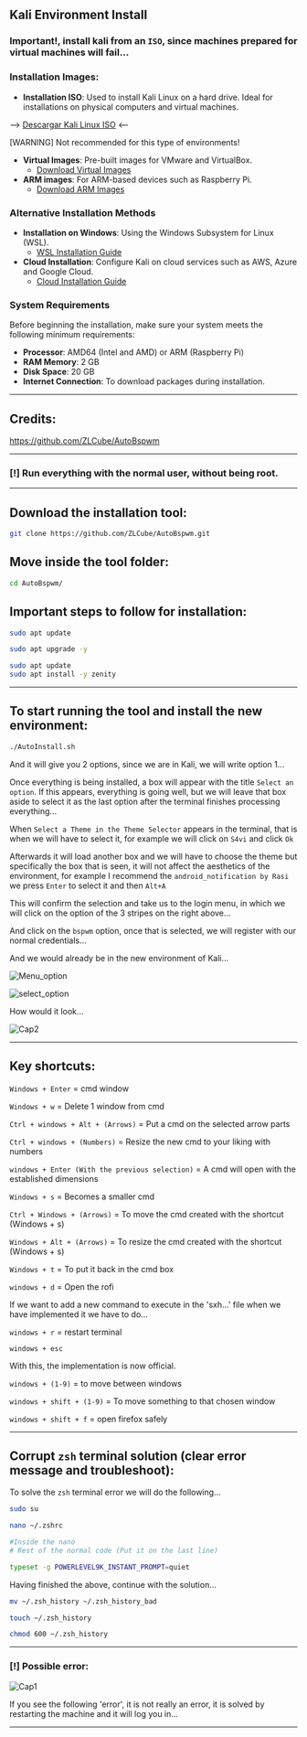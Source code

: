 ## Kali Environment Install

### Important!, install kali from an `ISO`, since machines prepared for virtual machines will fail...

### Installation Images:

- **Installation ISO**: Used to install Kali Linux on a hard drive. Ideal for installations on physical computers and virtual machines.

--> [Descargar Kali Linux ISO](https://www.kali.org/get-kali/#kali-installer-images) <--

[WARNING] Not recommended for this type of environments!

- **Virtual Images**: Pre-built images for VMware and VirtualBox.
  - [Download Virtual Images](https://www.kali.org/get-kali/#kali-virtual-images)
- **ARM images**: For ARM-based devices such as Raspberry Pi.
  - [Download ARM Images](https://www.kali.org/get-kali/#kali-arm-images)

### Alternative Installation Methods

- **Installation on Windows**: Using the Windows Subsystem for Linux (WSL).
  - [WSL Installation Guide](https://www.kali.org/docs/wsl/win-kex/)
- **Cloud Installation**: Configure Kali on cloud services such as AWS, Azure and Google Cloud.
  - [Cloud Installation Guide](https://www.kali.org/docs/cloud/)

### System Requirements

Before beginning the installation, make sure your system meets the following minimum requirements:

- **Processor**: AMD64 (Intel and AMD) or ARM (Raspberry Pi)
- **RAM Memory**: 2 GB
- **Disk Space**: 20 GB
- **Internet Connection**: To download packages during installation.

----

## Credits:

https://github.com/ZLCube/AutoBspwm

----

### [!] Run everything with the normal user, without being root.

----

## Download the installation tool:

```bash
git clone https://github.com/ZLCube/AutoBspwm.git
```
## Move inside the tool folder:

```bash
cd AutoBspwm/
```

## Important steps to follow for installation:

```bash
sudo apt update
```

```bash
sudo apt upgrade -y
```

```bash
sudo apt update
sudo apt install -y zenity
```

----

## To start running the tool and install the new environment:

```bash
./AutoInstall.sh
```

And it will give you 2 options, since we are in Kali, we will write option 1...

Once everything is being installed, a box will appear with the title `Select an option`. If this appears, everything is going well, but we will leave that box aside to select it as the last option after the terminal finishes processing everything...

When `Select a Theme in the Theme Selector` appears in the terminal, that is when we will have to select it, for example we will click on `S4vi` and click `Ok`

Afterwards it will load another box and we will have to choose the theme but specifically the box that is seen, it will not affect the aesthetics of the environment, for example I recommend the `android_notification by Rasi` we press `Enter` to select it and then `Alt+A`

This will confirm the selection and take us to the login menu, in which we will click on the option of the 3 stripes on the right above...

And click on the `bspwm` option, once that is selected, we will register with our normal credentials...

And we would already be in the new environment of Kali...

![Menu_option](https://github.com/D1se0/kali-environment-install/assets/164921056/d6794dc0-ead5-4c00-a50b-7f25d7e086f0)

![select_option](https://github.com/D1se0/kali-environment-install/assets/164921056/60e5c437-56e4-498e-9c90-abdbbc6ed37d)

How would it look...

![Cap2](https://github.com/D1se0/kali-environment-install/assets/164921056/36e32050-3277-4294-83ff-5526f811bf97)

----

## Key shortcuts:

`Windows + Enter` = cmd window

`Windows + w` = ​​Delete 1 window from cmd

`Ctrl + windows + Alt + (Arrows)` = Put ​​a cmd on the selected arrow parts

`Ctrl + windows + (Numbers)` = Resize the new cmd to your liking with numbers

`windows + Enter (With the previous selection)` = A cmd will open with the established dimensions

`Windows + s` = Becomes a smaller cmd

`Ctrl + Windows + (Arrows)` = To move the cmd created with the shortcut (Windows + s)

`Windows + Alt + (Arrows)` = To resize the cmd created with the shortcut (Windows + s)

`Windows + t` = To put it back in the cmd box

`windows + d` = Open the rofi

If we want to add a new command to execute in the 'sxh...' file when we have implemented it we have to do...

`windows + r` = restart terminal

`windows + esc` 

With this, the implementation is now official.

`windows + (1-9)` = to move between windows

`windows + shift + (1-9)` = To move something to that chosen window

`windows + shift + f` = open firefox safely

----

## Corrupt `zsh` terminal solution (clear error message and troubleshoot):

To solve the `zsh` terminal error we will do the following...

```bash
sudo su
```

```bash
nano ~/.zshrc

#Inside the nano
# Rest of the normal code (Put it on the last line)

typeset -g POWERLEVEL9K_INSTANT_PROMPT=quiet
```

Having finished the above, continue with the solution...

```bash
mv ~/.zsh_history ~/.zsh_history_bad
```

```bash
touch ~/.zsh_history
```

```bash
chmod 600 ~/.zsh_history
```
----

### [!] Possible error:

![Cap1](https://github.com/D1se0/kali-environment-install/assets/164921056/8fd85c83-2aaa-40ab-a889-a8383be37b9b)

If you see the following 'error', it is not really an error, it is solved by restarting the machine and it will log you in...

----
